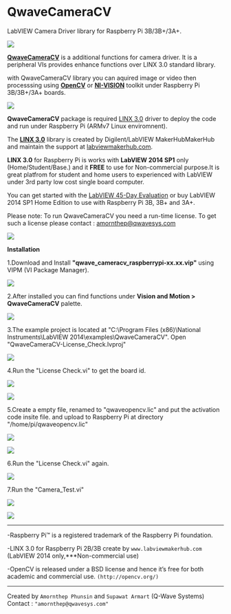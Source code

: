# QwaveCameraCV

LabVIEW Camera Driver library for Raspberry Pi 3B/3B+/3A+.
 
![](http://ftp.qwavesys.com/tmp_pics/QwaveCameraCV-08.png)
 
[**QwaveCameraCV**](https://github.com/QWaveSystems/QwaveCameraCV) is a additional functions for camera driver. It is a peripheral VIs provides enhance functions over LINX 3.0 standard library.

with QwaveCameraCV library you can aquired image or video then processsing using [**OpenCV**](https://opencv.org/) or [**NI-VISION**](http://www.ni.com/vision/software/vdm/) toolkit under Raspberry Pi 3B/3B+/3A+ boards.

![](http://ftp.qwavesys.com/tmp_pics/QwaveCameraCV-01.png)

**QwaveCameraCV** package is required [LINX 3.0](http://sine.ni.com/nips/cds/view/p/lang/en/nid/212478) driver to deploy the code and run under Raspberry Pi (ARMv7 Linux enviromnent).

The [**LINX 3.0**](https://github.com/MakerHub/LINX/tree/master/LabVIEW) library is created by Digilent/LabVIEW MakerHubMakerHub
and maintain the support at [labviewmakerhub.com](https://www.labviewmakerhub.com/doku.php?id=libraries:linx:start).

**LINX 3.0** for Raspberry Pi is works with **LabVIEW 2014 SP1** only (Home/Student/Base.) and it **FREE** to use for Non-commercial purpose.It is great platfrom for student and home users to experienced with LabVIEW under 3rd party low cost single board computer.

You can get started with the [LabVIEW 45-Day Evaluation](http://ftp.ni.com/support/softlib/labview/labview_development_system/2014%20SP1/2014sp1LV-WinEng.exe) or buy LabVIEW 2014 SP1 Home Edition to use with Raspberry Pi 3B, 3B+ and 3A+.

Please note: To run QwaveCameraCV you need a run-time license. To get such a license please contact : amornthep@qwavesys.com
 
![](http://ftp.qwavesys.com/tmp_pics/QwaveCameraCV-10.png)

**Installation**

1.Download and Install **"qwave_cameracv_raspberrypi-xx.xx.vip"** using VIPM (VI Package Manager).

![](http://ftp.qwavesys.com/tmp_pics/QwaveCameraCV-00.png)

2.After installed you can find functions under **Vision and Motion > QwaveCameraCV** palette.

![](http://ftp.qwavesys.com/tmp_pics/QwaveCameraCV-01.png)

3.The example project is located at "C:\Program Files (x86)\National Instruments\LabVIEW 2014\examples\QwaveCameraCV". Open "QwaveCameraCV-License_Check.lvproj"

![](http://ftp.qwavesys.com/tmp_pics/QwaveCameraCV-02.png)

4.Run the "License Check.vi" to get the board id.

![](http://ftp.qwavesys.com/tmp_pics/QwaveCameraCV-03.png)

![](http://ftp.qwavesys.com/tmp_pics/QwaveCameraCV-04.png)

5.Create a empty file, renamed to "qwaveopencv.lic" and put the activation code insite file. and upload to Raspberry Pi at directory "/home/pi/qwaveopencv.lic"

![](http://ftp.qwavesys.com/tmp_pics/QwaveCameraCV-05.png)

![](http://ftp.qwavesys.com/tmp_pics/QwaveCameraCV-06.png)

6.Run the "License Check.vi" again.

![](http://ftp.qwavesys.com/tmp_pics/QwaveCameraCV-07.png)

7.Run the "Camera_Test.vi"

![](http://ftp.qwavesys.com/tmp_pics/QwaveCameraCV-08.png)


![](http://ftp.qwavesys.com/tmp_pics/QwaveCameraCV-09.png)


------------------------------------------------------------------

-Raspberry Pi™ is a registered trademark of the Raspberry Pi foundation.

-LINX 3.0 for Raspberry Pi 2B/3B create by `www.labviewmakerhub.com` (LabVIEW 2014 only,***Non-commercial use)

-OpenCV is released under a BSD license and hence it’s free for both academic and commercial use. `(http://opencv.org/)`

------------------------------------------------------------------
Created by `Amornthep Phunsin` and `Supawat Armart` (Q-Wave Systems)
Contact : `"amornthep@qwavesys.com"`
